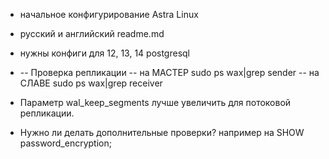 - начальное конфигурирование Astra Linux

- русский и английский readme.md

- нужны конфиги для 12, 13, 14 postgresql

- -- Проверка репликации
  -- на МАСТЕР
  sudo ps wax|grep sender
  -- на СЛАВЕ
  sudo ps wax|grep receiver

- Параметр wal_keep_segments лучше увеличить для потоковой репликации.

- Нужно ли делать дополнительные проверки? например на 
SHOW password_encryption;


